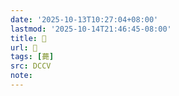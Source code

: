 ```yaml
---
date: '2025-10-13T10:27:04+08:00'
lastmod: '2025-10-14T21:46:45-08:00'
title: 􃐢
url: 􃐢
tags: [薨]
src: DCCV
note:
---
```

